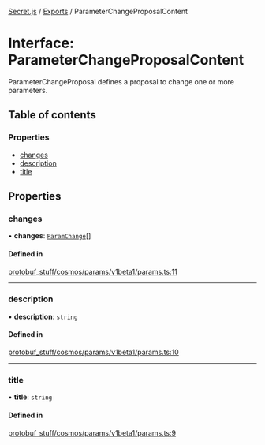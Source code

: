 [Secret.js](../README.md) / [Exports](../modules.md) / ParameterChangeProposalContent

# Interface: ParameterChangeProposalContent

ParameterChangeProposal defines a proposal to change one or more parameters.

## Table of contents

### Properties

- [changes](ParameterChangeProposalContent.md#changes)
- [description](ParameterChangeProposalContent.md#description)
- [title](ParameterChangeProposalContent.md#title)

## Properties

### changes

• **changes**: [`ParamChange`](../modules.md#paramchange)[]

#### Defined in

[protobuf_stuff/cosmos/params/v1beta1/params.ts:11](https://github.com/scrtlabs/secret.js/blob/839fe3d/src/protobuf_stuff/cosmos/params/v1beta1/params.ts#L11)

___

### description

• **description**: `string`

#### Defined in

[protobuf_stuff/cosmos/params/v1beta1/params.ts:10](https://github.com/scrtlabs/secret.js/blob/839fe3d/src/protobuf_stuff/cosmos/params/v1beta1/params.ts#L10)

___

### title

• **title**: `string`

#### Defined in

[protobuf_stuff/cosmos/params/v1beta1/params.ts:9](https://github.com/scrtlabs/secret.js/blob/839fe3d/src/protobuf_stuff/cosmos/params/v1beta1/params.ts#L9)
